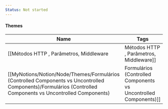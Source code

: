 ```yaml
---
Status: Not started
---
```

#### Themes

|Name|Tags|
|---|---|
|[[Métodos HTTP , Parâmetros, Middleware|Métodos HTTP , Parâmetros, Middleware]]|Node|
|[[MyNotions/Notion/Node/Themes/Formulários (Controlled Components vs Uncontrolled Components)/Formulários (Controlled Components vs Uncontrolled Components)|Formulários (Controlled Components vs Uncontrolled Components)]]|React|